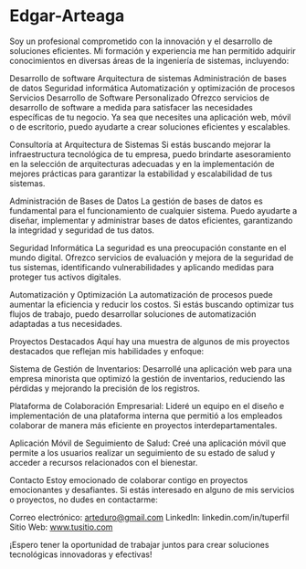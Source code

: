 # Edgar-Arteaga

Soy un profesional comprometido con la innovación y el desarrollo de soluciones eficientes. Mi formación y experiencia me han permitido adquirir conocimientos en diversas áreas de la ingeniería de sistemas, incluyendo:

Desarrollo de software
Arquitectura de sistemas
Administración de bases de datos
Seguridad informática
Automatización y optimización de procesos
Servicios
Desarrollo de Software Personalizado
Ofrezco servicios de desarrollo de software a medida para satisfacer las necesidades específicas de tu negocio. Ya sea que necesites una aplicación web, móvil o de escritorio, puedo ayudarte a crear soluciones eficientes y escalables.

Consultoría at Arquitectura de Sistemas
Si estás buscando mejorar la infraestructura tecnológica de tu empresa, puedo brindarte asesoramiento en la selección de arquitecturas adecuadas y en la implementación de mejores prácticas para garantizar la estabilidad y escalabilidad de tus sistemas.

Administración de Bases de Datos
La gestión de bases de datos es fundamental para el funcionamiento de cualquier sistema. Puedo ayudarte a diseñar, implementar y administrar bases de datos eficientes, garantizando la integridad y seguridad de tus datos.

Seguridad Informática
La seguridad es una preocupación constante en el mundo digital. Ofrezco servicios de evaluación y mejora de la seguridad de tus sistemas, identificando vulnerabilidades y aplicando medidas para proteger tus activos digitales.

Automatización y Optimización
La automatización de procesos puede aumentar la eficiencia y reducir los costos. Si estás buscando optimizar tus flujos de trabajo, puedo desarrollar soluciones de automatización adaptadas a tus necesidades.

Proyectos Destacados
Aquí hay una muestra de algunos de mis proyectos destacados que reflejan mis habilidades y enfoque:

Sistema de Gestión de Inventarios: Desarrollé una aplicación web para una empresa minorista que optimizó la gestión de inventarios, reduciendo las pérdidas y mejorando la precisión de los registros.

Plataforma de Colaboración Empresarial: Lideré un equipo en el diseño e implementación de una plataforma interna que permitió a los empleados colaborar de manera más eficiente en proyectos interdepartamentales.

Aplicación Móvil de Seguimiento de Salud: Creé una aplicación móvil que permite a los usuarios realizar un seguimiento de su estado de salud y acceder a recursos relacionados con el bienestar.

Contacto
Estoy emocionado de colaborar contigo en proyectos emocionantes y desafiantes. Si estás interesado en alguno de mis servicios o proyectos, no dudes en contactarme:

Correo electrónico: arteduro@gmail.com
LinkedIn: linkedin.com/in/tuperfil
Sitio Web: www.tusitio.com

¡Espero tener la oportunidad de trabajar juntos para crear soluciones tecnológicas innovadoras y efectivas!
